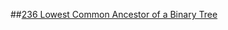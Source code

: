 ##[236 Lowest Common Ancestor of a Binary Tree](https://leetcode.com/problems/lowest-common-ancestor-of-a-binary-tree/)
